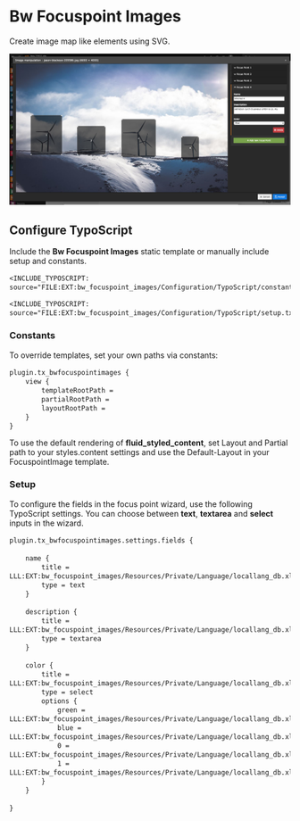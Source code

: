 # Bw Focuspoint Images

Create image map like elements using SVG.

![Example Image](Documentation/preview.png)

## Configure TypoScript

Include the **Bw Focuspoint Images** static template or manually include setup and constants.

```typo3_typoscript
<INCLUDE_TYPOSCRIPT: source="FILE:EXT:bw_focuspoint_images/Configuration/TypoScript/constants.txt">
```
```typo3_typoscript
<INCLUDE_TYPOSCRIPT: source="FILE:EXT:bw_focuspoint_images/Configuration/TypoScript/setup.txt">
```

### Constants

To override templates, set your own paths via constants:

```typo3_typoscript
plugin.tx_bwfocuspointimages {
	view {
		templateRootPath =
		partialRootPath =
		layoutRootPath =
	}
}
```

To use the default rendering of **fluid_styled_content**, set Layout and Partial path to your styles.content settings and use the Default-Layout in your FocuspointImage template.

### Setup

To configure the fields in the focus point wizard, use the following TypoScript settings. You can choose between **text**, **textarea** and **select** inputs in the wizard.

```typo3_typoscript
plugin.tx_bwfocuspointimages.settings.fields {

    name {
        title = LLL:EXT:bw_focuspoint_images/Resources/Private/Language/locallang_db.xlf:wizard.single_point.field.name.title
        type = text
    }

    description {
        title = LLL:EXT:bw_focuspoint_images/Resources/Private/Language/locallang_db.xlf:wizard.single_point.field.description.title
        type = textarea
    }

    color {
        title = LLL:EXT:bw_focuspoint_images/Resources/Private/Language/locallang_db.xlf:wizard.single_point.field.color.title
        type = select
        options {
            green = LLL:EXT:bw_focuspoint_images/Resources/Private/Language/locallang_db.xlf:wizard.single_point.field.color.options.green.title
            blue = LLL:EXT:bw_focuspoint_images/Resources/Private/Language/locallang_db.xlf:wizard.single_point.field.color.options.blue.title
            0 = LLL:EXT:bw_focuspoint_images/Resources/Private/Language/locallang_db.xlf:wizard.single_point.field.color.options.0.title
            1 = LLL:EXT:bw_focuspoint_images/Resources/Private/Language/locallang_db.xlf:wizard.single_point.field.color.options.1.title
        }
    }

}
```
